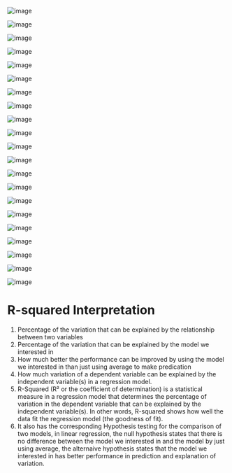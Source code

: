 ![image](https://user-images.githubusercontent.com/60442877/188325360-be57d3c1-3e99-4f73-9266-e9aa9cfe04f9.png)

![image](https://user-images.githubusercontent.com/60442877/188326339-02dfcd4a-034b-498f-a784-3e86b8b1e343.png)

![image](https://user-images.githubusercontent.com/60442877/188326358-6c240416-51d5-49c3-8821-0530344baf16.png)

![image](https://user-images.githubusercontent.com/60442877/188326411-9cb098c2-44bd-41a0-9a7e-3ee94ea1983a.png)

![image](https://user-images.githubusercontent.com/60442877/188326448-73312b97-d278-43c7-bef2-8287e96d9b6e.png)

![image](https://user-images.githubusercontent.com/60442877/188326485-7ca1c815-6db2-4e76-9e86-2f1ea39f441b.png)

![image](https://user-images.githubusercontent.com/60442877/188326492-144d5ead-d211-405f-9d60-c1389ef91a72.png)

![image](https://user-images.githubusercontent.com/60442877/188326503-32052f56-2fe2-4472-81c6-ad02e9c5286a.png)

![image](https://user-images.githubusercontent.com/60442877/188326512-b1016989-ebfe-41f8-a84b-6ab4aed72654.png)

![image](https://user-images.githubusercontent.com/60442877/188326521-cea07796-eb66-4f7b-9fc6-679f893f0d6f.png)

![image](https://user-images.githubusercontent.com/60442877/188326530-8063a245-b3c6-4b2c-9079-0118bbb7334e.png)

![image](https://user-images.githubusercontent.com/60442877/188326580-7d956c0f-b77e-4e62-bd61-8430fb25016e.png)

![image](https://user-images.githubusercontent.com/60442877/188326633-3ee4397f-8bac-4c70-852c-daa1dfc90e86.png)

![image](https://user-images.githubusercontent.com/60442877/188326637-062cd4aa-8fa2-40df-b1d2-e12da989c7cd.png)

![image](https://user-images.githubusercontent.com/60442877/188326670-ab82b4a7-b82d-4f4f-8981-2a4f90a536a9.png)

![image](https://user-images.githubusercontent.com/60442877/188326680-c28c5dad-95dd-4d7e-848f-733149005d3e.png)

![image](https://user-images.githubusercontent.com/60442877/188326688-535d4c32-8752-4ee1-9ff1-1c27c85a9be9.png)

![image](https://user-images.githubusercontent.com/60442877/188326704-03823712-901f-4aa4-aa9b-8e20eaf7bdb3.png)

![image](https://user-images.githubusercontent.com/60442877/188326744-9a914a66-e51e-49a4-9c49-e401cf032365.png)

![image](https://user-images.githubusercontent.com/60442877/188326899-b1793be3-1fa8-43a3-98d7-b07002250ed4.png)

![image](https://user-images.githubusercontent.com/60442877/188326937-6940646a-cbd0-4372-8e43-b0eacdcf8e7a.png)

# R-squared Interpretation

1. Percentage of the variation that can be explained by the relationship between two variables
2. Percentage of the variation that can be explained by the model we interested in
3. How much better the performance can be improved by using the model we interested in than just using average to make predication
4. How much variation of a dependent variable can be explained by the independent variable(s) in a regression model.
5. R-Squared (R² or the coefficient of determination) is a statistical measure in a regression model that determines the percentage of variation in the dependent variable that can be explained by the independent variable(s). In other words, R-squared shows how well the data fit the regression model (the goodness of fit).
6. It also has the corresponding Hypothesis testing for the comparison of two models, in linear regression, the null hypothesis states that there is no difference between the model we interested in and the model by just using average, the alternaive hypothesis states that the model we interested in has better performance in prediction and explanation of variation.
